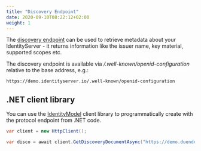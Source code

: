 ```yaml
---
title: "Discovery Endpoint"
date: 2020-09-10T08:22:12+02:00
weight: 1
---
```


The [discovery endpoint](https://openid.net/specs/openid-connect-discovery-1_0.html) can be used to retrieve metadata about your IdentityServer - it returns information like the issuer name, key material, supported scopes etc. 

The discovery endpoint is available via */.well-known/openid-configuration* relative to the base address, e.g.:

    https://demo.identityserver.io/.well-known/openid-configuration

## .NET client library
You can use the [IdentityModel](https://identitymodel.readthedocs.io) client library to programmatically create with the protocol endpoint from .NET code.

```cs
var client = new HttpClient();

var disco = await client.GetDiscoveryDocumentAsync("https://demo.duendesoftware.com");
```